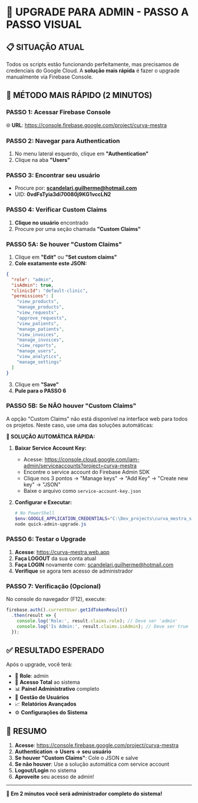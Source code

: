 # 🎯 UPGRADE PARA ADMIN - PASSO A PASSO VISUAL

## 📋 SITUAÇÃO ATUAL
Todos os scripts estão funcionando perfeitamente, mas precisamos de credenciais do Google Cloud. A **solução mais rápida** é fazer o upgrade manualmente via Firebase Console.

## 🚀 MÉTODO MAIS RÁPIDO (2 MINUTOS)

### **PASSO 1: Acessar Firebase Console**
🌐 **URL**: https://console.firebase.google.com/project/curva-mestra

### **PASSO 2: Navegar para Authentication**
1. No menu lateral esquerdo, clique em **"Authentication"**
2. Clique na aba **"Users"**

### **PASSO 3: Encontrar seu usuário**
- Procure por: **scandelari.guilherme@hotmail.com**
- UID: **0vdFsTyia3di70080j9KG1vccLN2**

### **PASSO 4: Verificar Custom Claims**
1. **Clique no usuário** encontrado
2. Procure por uma seção chamada **"Custom Claims"**

### **PASSO 5A: Se houver "Custom Claims"**
1. Clique em **"Edit"** ou **"Set custom claims"**
2. **Cole exatamente este JSON:**

```json
{
  "role": "admin",
  "isAdmin": true,
  "clinicId": "default-clinic",
  "permissions": [
    "view_products",
    "manage_products",
    "view_requests",
    "approve_requests",
    "view_patients",
    "manage_patients",
    "view_invoices",
    "manage_invoices",
    "view_reports",
    "manage_users",
    "view_analytics",
    "manage_settings"
  ]
}
```

3. Clique em **"Save"**
4. **Pule para o PASSO 6**

### **PASSO 5B: Se NÃO houver "Custom Claims"**
A opção "Custom Claims" não está disponível na interface web para todos os projetos. Neste caso, use uma das soluções automáticas:

**🔧 SOLUÇÃO AUTOMÁTICA RÁPIDA:**

1. **Baixar Service Account Key:**
   - Acesse: https://console.cloud.google.com/iam-admin/serviceaccounts?project=curva-mestra
   - Encontre o service account do Firebase Admin SDK
   - Clique nos 3 pontos → "Manage keys" → "Add Key" → "Create new key" → "JSON"
   - Baixe o arquivo como `service-account-key.json`

2. **Configurar e Executar:**
   ```powershell
   # No PowerShell
   $env:GOOGLE_APPLICATION_CREDENTIALS="C:\Dev_projects\curva_mestra_system\service-account-key.json"
   node quick-admin-upgrade.js
   ```

### **PASSO 6: Testar o Upgrade**
1. **Acesse**: https://curva-mestra.web.app
2. **Faça LOGOUT** da sua conta atual
3. **Faça LOGIN** novamente com: scandelari.guilherme@hotmail.com
4. **Verifique** se agora tem acesso de administrador

### **PASSO 7: Verificação (Opcional)**
No console do navegador (F12), execute:
```javascript
firebase.auth().currentUser.getIdTokenResult()
  .then(result => {
    console.log('Role:', result.claims.role); // Deve ser 'admin'
    console.log('Is Admin:', result.claims.isAdmin); // Deve ser true
  });
```

## ✅ **RESULTADO ESPERADO**

Após o upgrade, você terá:
- 👑 **Role**: admin
- 🔐 **Acesso Total** ao sistema
- 📊 **Painel Administrativo** completo
- 👥 **Gestão de Usuários**
- 📈 **Relatórios Avançados**
- ⚙️ **Configurações do Sistema**

## 🎯 **RESUMO**

1. **Acesse**: https://console.firebase.google.com/project/curva-mestra
2. **Authentication → Users → seu usuário**
3. **Se houver "Custom Claims"**: Cole o JSON e salve
4. **Se não houver**: Use a solução automática com service account
5. **Logout/Login** no sistema
6. **Aproveite** seu acesso de admin!

---

**🚀 Em 2 minutos você será administrador completo do sistema!**